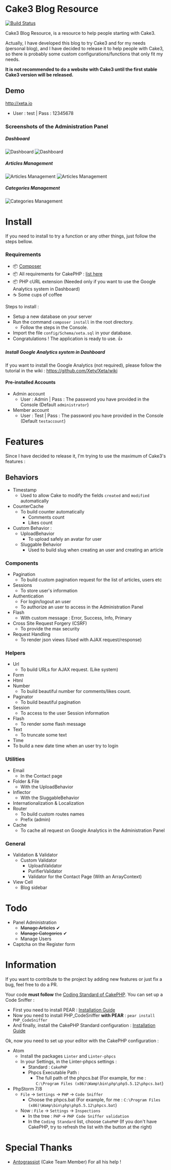 # Cake3 Blog Resource

[![Build Status](https://travis-ci.org/Xety/Xeta.svg)](https://travis-ci.org/Xety/Xeta)

Cake3 Blog Resource, is a resource to help people starting with Cake3.

Actually, I have developed this blog to try Cake3 and for my needs (personal blog), and I have decided to release it to help people with Cake3, so there is probably some custom configurations/functions that only fit my needs.

**It is not recommended to do a website with Cake3 until the first stable Cake3 version will be released.**

## Demo
http://xeta.io
* User : test | Pass : 12345678

### Screenshots of the Administration Panel
##### Dashboard
![Dashboard](https://cloud.githubusercontent.com/assets/8210023/4525906/5e355904-4d59-11e4-9ba5-f660c403e39c.png)
![Dashboard](https://cloud.githubusercontent.com/assets/8210023/4525908/6663383a-4d59-11e4-9522-be42a69124f5.png)

##### Articles Management
![Articles Management](https://cloud.githubusercontent.com/assets/8210023/4525857/e61fa3e8-4d58-11e4-8fa2-b71d13abab16.png)
![Articles Management](https://cloud.githubusercontent.com/assets/8210023/4525865/f5c1f56c-4d58-11e4-82c1-98ec08020455.png)

##### Categories Management
![Categories Management](https://cloud.githubusercontent.com/assets/8210023/4525878/18b56aae-4d59-11e4-87fb-30ee78e885ae.png)

# Install
If you need to install to try a function or any other things, just follow the steps bellow.

### Requirements
* :package: [Composer](https://getcomposer.org)
* :package: All requirements for CakePHP : [list here](http://book.cakephp.org/3.0/en/installation.html#requirements)
* :package: PHP cURL extension (Needed only if you want to use the Google Analytics system in Dashboard)
* :coffee: Some cups of coffee

Steps to install :
* Setup a new database on your server
* Run the command `composer install` in the root directory.
    * Follow the steps in the Console.
* Import the file `config/Schema/xeta.sql` in your database.
* Congratulations ! The application is ready to use. :+1:

##### Install Google Analytics system in Dashboard
If you want to install the Google Analytics (not required), please follow the tutorial in the wiki :
https://github.com/Xety/Xeta/wiki

#### Pre-installed Accounts
* Admin account
    * User : Admin | Pass : The password you have provided in the Console (Default `administrator`)
* Member account
    * User : Test | Pass : The password you have provided in the Console (Default `testaccount`)

# Features
Since I have decided to release it, I'm trying to use the maximum of Cake3's features :

## Behaviors
* Timestamp
    * Used to allow Cake to modify the fields `created` and `modified` automatically
* CounterCache
    * To build counter automatically
        * Comments count
        * Likes count
* Custom Behavior :
    * UploadBehavior
        * To upload safely an avatar for user
    * Sluggable Behavior
        * Used to build slug when creating an user and creating an article

### Components
* Pagination
    * To build custom pagination request for the list of articles, users etc
* Sessions
    * To store user's information
* Authentication
    * For login/logout an user
    * To authorize an user to access in the Administration Panel
* Flash
    * With custom message : Error, Success, Info, Primary
* Cross Site Request Forgery (CSRF)
    * To provide the max security
* Request Handling
    * To render json views (Used with AJAX request/response)

### Helpers
* Url
    * To build URLs for AJAX request. (Like system)
* Form
* Html
* Number
    * To build beautiful number for comments/likes count.
* Paginator
    * To build beautiful pagination
* Session
    * To access to the user Session information
* Flash
    * To render some flash message
* Text
    * To truncate some text
* Time
 * To build a new date time when an user try to login

### Utilities
* Email
    * In the Contact page
* Folder & File
    * With the UploadBehavior
* Inflector
    * With the SluggableBehavior
* Internationalization & Localization
* Router
    * To build custom routes names
    * Prefix (admin)
* Cache
    * To cache all request on Google Analytics in the Administration Panel

### General
* Validation & Validator
    * Custom Validator
        * UploadValidator
        * PurifierValidator
        * Validator for the Contact Page (With an ArrayContext)
* View Cell
    * Blog sidebar

# Todo
* Panel Administration
    * ~~Manage Articles~~ ✔
    * ~~Manage Categories~~ ✔
    * Manage Users
* Captcha on the Register form

# Information
If you want to contribute to the project by adding new features or just fix a bug, feel free to do a PR.

Your code **must follow** the [Coding Standard of CakePHP](http://book.cakephp.org/3.0/en/contributing/cakephp-coding-conventions.html).
You can set up a Code Sniffer :
* First you need to install PEAR : [Installation Guide](http://pear.php.net/manual/fr/installation.getting.php)
* Now you need to install PHP_CodeSniffer **with PEAR** : `pear install PHP_CodeSniffer`
* And finally, install the CakePHP Standard configuration : [Installation Guide](https://github.com/cakephp/cakephp-codesniffer#installation)

Ok, now you need to set up your editor with the CakePHP configuration :
* Atom
    * Install the packages `Linter` and `Linter-phpcs`
    * In your Settings, in the Linter-phpcs settings :
        * Standard : `CakePHP`
        * Phpcs Executable Path :
            * The full path of the phpcs.bat (For example, for me : `C:\Program Files (x86)\Wamp\bin\php\php5.5.12\phpcs.bat`)
* PhpStorm 7/8
    * `File` -> `Settings` -> `PHP` -> `Code Sniffer`
        * Choose the phpcs.bat (For example, for me : `C:\Program Files (x86)\Wamp\bin\php\php5.5.12\phpcs.bat`)
    * Now : `File` -> `Settings` -> `Inspections`
        * In the tree : `PHP` -> `PHP Code Sniffer validation`
        * In the `Coding Standard` list, choose `CakePHP` (If you don't have CakePHP, try to refresh the list with the button at the right)

# Special Thanks
* [Antograssiot](https://github.com/antograssiot) (Cake Team Member) For all his help !
